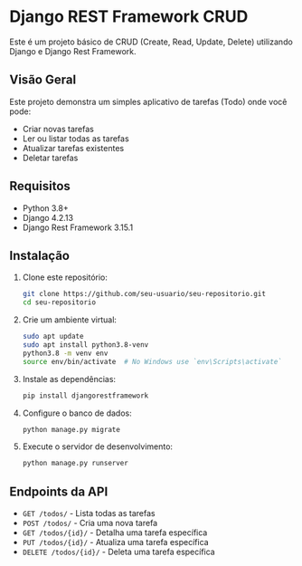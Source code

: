 # Django REST Framework CRUD

Este é um projeto básico de CRUD (Create, Read, Update, Delete) utilizando Django e Django Rest Framework.

## Visão Geral

Este projeto demonstra um simples aplicativo de tarefas (Todo) onde você pode:
- Criar novas tarefas
- Ler ou listar todas as tarefas
- Atualizar tarefas existentes
- Deletar tarefas

## Requisitos

- Python 3.8+
- Django 4.2.13
- Django Rest Framework 3.15.1

## Instalação

1. Clone este repositório:

    ```bash
    git clone https://github.com/seu-usuario/seu-repositorio.git
    cd seu-repositorio
    ```

2. Crie um ambiente virtual:
   
     ```bash
    sudo apt update
    sudo apt install python3.8-venv
    python3.8 -m venv env
    source env/bin/activate  # No Windows use `env\Scripts\activate`
    ```

4. Instale as dependências:

    ```bash
    pip install djangorestframework
    ```

5. Configure o banco de dados:

    ```bash
    python manage.py migrate
    ```

6. Execute o servidor de desenvolvimento:

    ```bash
    python manage.py runserver
    ```

## Endpoints da API

- `GET /todos/` - Lista todas as tarefas
- `POST /todos/` - Cria uma nova tarefa
- `GET /todos/{id}/` - Detalha uma tarefa específica
- `PUT /todos/{id}/` - Atualiza uma tarefa específica
- `DELETE /todos/{id}/` - Deleta uma tarefa específica

